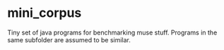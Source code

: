 # mini_corpus
Tiny set of java programs for benchmarking muse stuff. Programs in the same subfolder are assumed to be similar.
